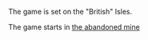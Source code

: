 The game is set on the "British" Isles.

The game starts in [the abandoned mine](../locations/abandoned_mine.md)
